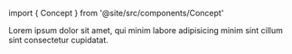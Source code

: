 import { Concept } from '@site/src/components/Concept'

<Concept
  title = "Rendering"
  kind  = "Mastery"
  block = {true}>
Lorem ipsum dolor sit amet, qui minim labore adipisicing minim sint cillum sint consectetur cupidatat.  
</Concept>

